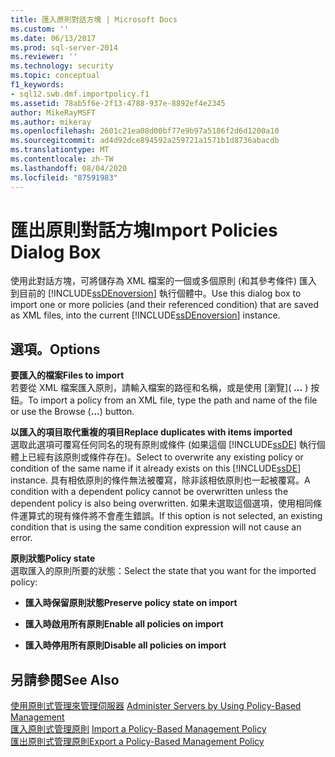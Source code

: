 ```yaml
---
title: 匯入原則對話方塊 | Microsoft Docs
ms.custom: ''
ms.date: 06/13/2017
ms.prod: sql-server-2014
ms.reviewer: ''
ms.technology: security
ms.topic: conceptual
f1_keywords:
- sql12.swb.dmf.importpolicy.f1
ms.assetid: 78ab5f6e-2f13-4788-937e-8892ef4e2345
author: MikeRayMSFT
ms.author: mikeray
ms.openlocfilehash: 2601c21ea08d00bf77e9b97a5186f2d6d1200a10
ms.sourcegitcommit: ad4d92dce894592a259721a1571b1d8736abacdb
ms.translationtype: MT
ms.contentlocale: zh-TW
ms.lasthandoff: 08/04/2020
ms.locfileid: "87591983"
---
```

# <a name="import-policies-dialog-box"></a><span data-ttu-id="9a1fc-102">匯出原則對話方塊</span><span class="sxs-lookup"><span data-stu-id="9a1fc-102">Import Policies Dialog Box</span></span>
  <span data-ttu-id="9a1fc-103">使用此對話方塊，可將儲存為 XML 檔案的一個或多個原則 (和其參考條件) 匯入到目前的 [!INCLUDE[ssDEnoversion](../../includes/ssdenoversion-md.md)] 執行個體中。</span><span class="sxs-lookup"><span data-stu-id="9a1fc-103">Use this dialog box to import one or more policies (and their referenced condition) that are saved as XML files, into the current [!INCLUDE[ssDEnoversion](../../includes/ssdenoversion-md.md)] instance.</span></span>  
  
## <a name="options"></a><span data-ttu-id="9a1fc-104">選項。</span><span class="sxs-lookup"><span data-stu-id="9a1fc-104">Options</span></span>  
 <span data-ttu-id="9a1fc-105">**要匯入的檔案**</span><span class="sxs-lookup"><span data-stu-id="9a1fc-105">**Files to import**</span></span>  
 <span data-ttu-id="9a1fc-106">若要從 XML 檔案匯入原則，請輸入檔案的路徑和名稱，或是使用 [瀏覽]\( **...** ) 按鈕。</span><span class="sxs-lookup"><span data-stu-id="9a1fc-106">To import a policy from an XML file, type the path and name of the file or use the Browse (**...**) button.</span></span>  
  
 <span data-ttu-id="9a1fc-107">**以匯入的項目取代重複的項目**</span><span class="sxs-lookup"><span data-stu-id="9a1fc-107">**Replace duplicates with items imported**</span></span>  
 <span data-ttu-id="9a1fc-108">選取此選項可覆寫任何同名的現有原則或條件 (如果這個 [!INCLUDE[ssDE](../../includes/ssde-md.md)] 執行個體上已經有該原則或條件存在)。</span><span class="sxs-lookup"><span data-stu-id="9a1fc-108">Select to overwrite any existing policy or condition of the same name if it already exists on this [!INCLUDE[ssDE](../../includes/ssde-md.md)] instance.</span></span> <span data-ttu-id="9a1fc-109">具有相依原則的條件無法被覆寫，除非該相依原則也一起被覆寫。</span><span class="sxs-lookup"><span data-stu-id="9a1fc-109">A condition with a dependent policy cannot be overwritten unless the dependent policy is also being overwritten.</span></span> <span data-ttu-id="9a1fc-110">如果未選取這個選項，使用相同條件運算式的現有條件將不會產生錯誤。</span><span class="sxs-lookup"><span data-stu-id="9a1fc-110">If this option is not selected, an existing condition that is using the same condition expression will not cause an error.</span></span>  
  
 <span data-ttu-id="9a1fc-111">**原則狀態**</span><span class="sxs-lookup"><span data-stu-id="9a1fc-111">**Policy state**</span></span>  
 <span data-ttu-id="9a1fc-112">選取匯入的原則所要的狀態：</span><span class="sxs-lookup"><span data-stu-id="9a1fc-112">Select the state that you want for the imported policy:</span></span>  
  
-   <span data-ttu-id="9a1fc-113">**匯入時保留原則狀態**</span><span class="sxs-lookup"><span data-stu-id="9a1fc-113">**Preserve policy state on import**</span></span>  
  
-   <span data-ttu-id="9a1fc-114">**匯入時啟用所有原則**</span><span class="sxs-lookup"><span data-stu-id="9a1fc-114">**Enable all policies on import**</span></span>  
  
-   <span data-ttu-id="9a1fc-115">**匯入時停用所有原則**</span><span class="sxs-lookup"><span data-stu-id="9a1fc-115">**Disable all policies on import**</span></span>  
  
## <a name="see-also"></a><span data-ttu-id="9a1fc-116">另請參閱</span><span class="sxs-lookup"><span data-stu-id="9a1fc-116">See Also</span></span>  
 <span data-ttu-id="9a1fc-117">[使用原則式管理來管理伺服器](administer-servers-by-using-policy-based-management.md) </span><span class="sxs-lookup"><span data-stu-id="9a1fc-117">[Administer Servers by Using Policy-Based Management](administer-servers-by-using-policy-based-management.md) </span></span>  
 <span data-ttu-id="9a1fc-118">[匯入原則式管理原則](import-a-policy-based-management-policy.md) </span><span class="sxs-lookup"><span data-stu-id="9a1fc-118">[Import a Policy-Based Management Policy](import-a-policy-based-management-policy.md) </span></span>  
 [<span data-ttu-id="9a1fc-119">匯出原則式管理原則</span><span class="sxs-lookup"><span data-stu-id="9a1fc-119">Export a Policy-Based Management Policy</span></span>](export-a-policy-based-management-policy.md)  
  
  
